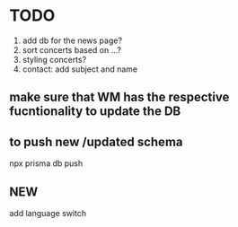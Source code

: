 # TODO

1. add db for the news page?
2. sort concerts based on ...?
3. styling concerts?
4. contact: add subject and name

## make sure that WM has the respective fucntionality to update the DB


## to push new /updated schema
npx prisma db push



## NEW
add language switch
